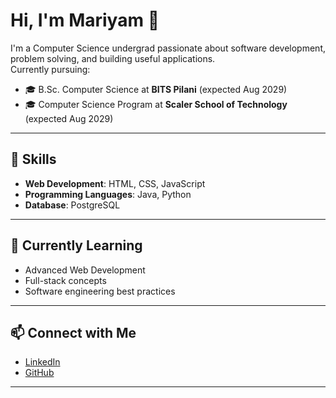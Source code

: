 # Hi, I'm Mariyam 👋

I'm a Computer Science undergrad passionate about software development, problem solving, and building useful applications.  
Currently pursuing:
- 🎓 B.Sc. Computer Science at **BITS Pilani** (expected Aug 2029)  
- 🎓 Computer Science Program at **Scaler School of Technology** (expected Aug 2029)  

---

## 🔧 Skills
- **Web Development**: HTML, CSS, JavaScript  
- **Programming Languages**: Java, Python  
- **Database**: PostgreSQL  

---

## 🌱 Currently Learning
- Advanced Web Development  
- Full-stack concepts  
- Software engineering best practices  

---

## 📫 Connect with Me
- [LinkedIn](https://www.linkedin.com/in/mariyam-ashraf-a65362381/)  
- [GitHub](https://github.com/mariyamashraf12)  

---
